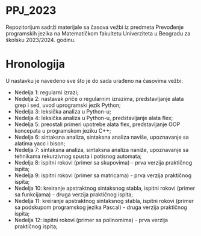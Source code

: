 # PPJ_2023
Repozitorijum sadrži materijale sa časova vežbi iz predmeta Prevođenje programskih jezika na Matematičkom fakultetu Univerziteta u Beogradu za školsku 2023/2024. godinu.

# Hronologija
U nastavku je navedeno sve što je do sada urađeno na časovima vežbi:
- Nedelja 1: regularni izrazi;
- Nedelja 2: nastavak priče o regularnim izrazima, predstavljanje alata grep i sed, uvod uprogramski jezik Python;
- Nedelja 3: leksička analiza u Python-u;
- Nedelja 4: leksička analiza u Python-u, predstavljanje alata flex;
- Nedelja 5: preostali primeri upotrebe alata flex, predstavljanje OOP koncepata u programskom jeziku C++;
- Nedelja 6: sintaksna analiza, sintaksna analiza naviše, upoznavanje sa alatima yacc i bison;
- Nedelja 7: sintaksna analiza, sintaksna analiza naniže, upoznavanje sa tehnikama rekurzivnog spusta i potisnog automata;
- Nedelja 8: ispitni rokovi (primer sa skupovima) - prva verzija praktičnog ispita;
- Nedelja 9: ispitni rokovi (primer sa matricama) - prva verzija praktičnog ispita;
- Nedelja 10: kreiranje apstraktnog sintaksnog stabla, ispitni rokovi (primer sa funkcijama) - druga verzija praktičnog ispita;
- Nedelja 11: kreiranje apstraktnog sintaksnog stabla, ispitni rokovi (primer sa podskupom programskog jezika Pascal) - druga verzija praktičnog ispita;
- Nedelja 12: ispitni rokovi (primer sa polinomima) - prva verzija praktičnog ispita;
